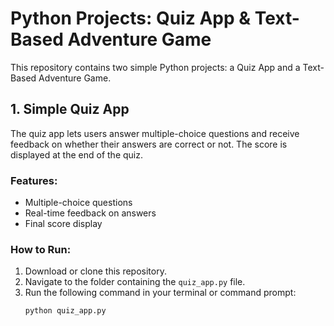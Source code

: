 # Python Projects: Quiz App & Text-Based Adventure Game

This repository contains two simple Python projects: a Quiz App and a Text-Based Adventure Game.

## 1. Simple Quiz App
The quiz app lets users answer multiple-choice questions and receive feedback on whether their answers are correct or not. The score is displayed at the end of the quiz.

### Features:
- Multiple-choice questions
- Real-time feedback on answers
- Final score display

### How to Run:
1. Download or clone this repository.
2. Navigate to the folder containing the `quiz_app.py` file.
3. Run the following command in your terminal or command prompt:
   ```bash
   python quiz_app.py

